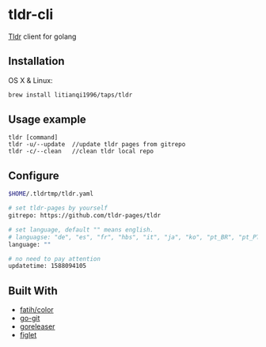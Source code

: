 # tldr-cli

[Tldr](https://github.com/tldr-pages/tldr) client for golang



## Installation

OS X & Linux:

```bash
brew install litianqi1996/taps/tldr
```



## Usage example

```
tldr [command] 
tldr -u/--update  //update tldr pages from gitrepo
tldr -c/--clean   //clean tldr local repo
```



## Configure

```bash
$HOME/.tldrtmp/tldr.yaml
```

```bash
# set tldr-pages by yourself
gitrepo: https://github.com/tldr-pages/tldr

# set language, default "" means english.  
# languagse: "de", "es", "fr", "hbs", "it", "ja", "ko", "pt_BR", "pt_PT", "ta", "zh"
language: "" 

# no need to pay attention
updatetime: 1588094105
```



## Built With

* [fatih/color](https://github.com/fatih/color)
* [go-git](https://github.com/src-d/go-git)
* [goreleaser](https://goreleaser.com/)
* [figlet](http://www.figlet.org/)

